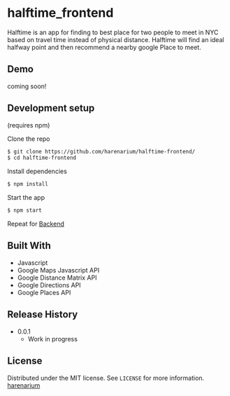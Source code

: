 # halftime_frontend

Halftime is an app for finding to best place for two people to meet in NYC based on travel time instead of physical distance. Halftime will find an ideal halfway point and then recommend a nearby google Place to meet.

## Demo

coming soon!


## Development setup

(requires npm)

Clone the repo

```sh
$ git clone https://github.com/harenarium/halftime-frontend/
$ cd halftime-frontend
```

Install dependencies

```sh
$ npm install
```
Start the app

```sh
$ npm start
```

Repeat for [Backend](https://github.com/harenarium/chartjsgui-backend)

## Built With

* Javascript
* Google Maps Javascript API
* Google Distance Matrix API
* Google Directions API
* Google Places API

## Release History

* 0.0.1
    * Work in progress

## License

Distributed under the MIT license. See ``LICENSE`` for more information.
[harenarium](https://github.com/harenarium)
